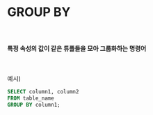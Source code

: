 # GROUP BY
<br>

#### 특정 속성의 값이 같은 튜플들을 모아 그룹화하는 명령어
<br>

예시)
```sql
SELECT column1, column2
FROM table_name
GROUP BY column1;
```